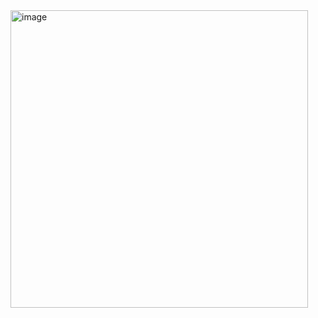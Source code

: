 <img width="476" alt="image" src="https://github.com/user-attachments/assets/ffbbce2f-795f-468b-b566-0e9a17f9cbf1" />
